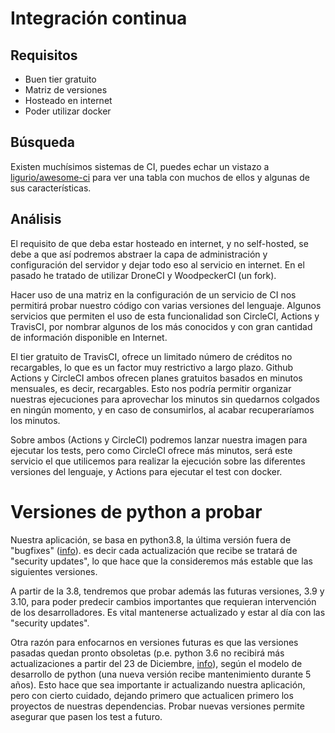 # Integración continua

## Requisitos

- Buen tier gratuito
- Matriz de versiones
- Hosteado en internet
- Poder utilizar docker

## Búsqueda

Existen muchísimos sistemas de CI, puedes echar un vistazo a [ligurio/awesome-ci](https://github.com/ligurio/awesome-ci) para ver una tabla con muchos de ellos y algunas de sus características.

## Análisis

El requisito de que deba estar hosteado en internet, y no self-hosted, se debe a que así podremos abstraer la capa de administración y configuración del servidor y dejar todo eso al servicio en internet. En el pasado he tratado de utilizar DroneCI y WoodpeckerCI (un fork).

Hacer uso de una matriz en la configuración de un servicio de CI nos permitirá probar nuestro código con varias versiones del lenguaje. Algunos servicios que permiten el uso de esta funcionalidad son CircleCI, Actions y TravisCI, por nombrar algunos de los más conocidos y con gran cantidad de información disponible en Internet.

El tier gratuito de TravisCI, ofrece un limitado número de créditos no recargables, lo que es un factor muy restrictivo a largo plazo. Github Actions y CircleCI ambos ofrecen planes gratuitos basados en minutos mensuales, es decir, recargables. Esto nos podría permitir organizar nuestras ejecuciones para aprovechar los minutos sin quedarnos colgados en ningún momento, y en caso de consumirlos, al acabar recuperaríamos los minutos.

Sobre ambos (Actions y CircleCI) podremos lanzar nuestra imagen para ejecutar los tests, pero como CircleCI ofrece más minutos, será este servicio el que utilicemos para realizar la ejecución sobre las diferentes versiones del lenguaje, y Actions para ejecutar el test con docker.

# Versiones de python a probar

Nuestra aplicación, se basa en python3.8, la última versión fuera de "bugfixes" ([info](https://devguide.python.org/#status-of-python-branches)). es decir cada actualización que recibe se tratará de "security updates", lo que hace que la consideremos más estable que las siguientes versiones.

A partir de la 3.8, tendremos que probar además las futuras versiones, 3.9 y 3.10, para poder predecir cambios importantes que requieran intervención de los desarrolladores. Es vital mantenerse actualizado y estar al día con las "security updates".

Otra razón para enfocarnos en versiones futuras es que las versiones pasadas quedan pronto obsoletas (p.e. python 3.6 no recibirá más actualizaciones a partir del 23 de Diciembre, [info](https://endoflife.date/python)), según el modelo de desarrollo de python (una nueva versión recibe mantenimiento durante 5 años). Esto hace que sea importante ir actualizando nuestra aplicación, pero con cierto cuidado, dejando primero que actualicen primero los proyectos de nuestras dependencias. Probar nuevas versiones permite asegurar que pasen los test a futuro.
